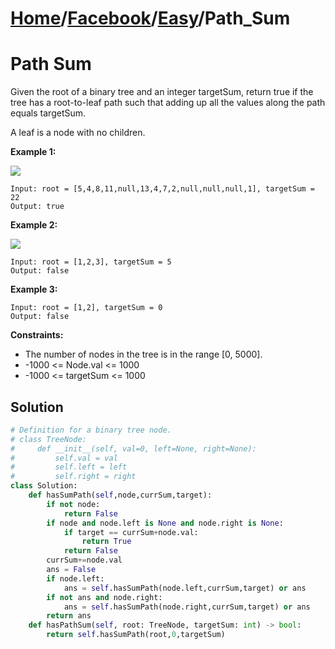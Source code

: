 # [Home](./../../..)/[Facebook](./../..)/[Easy](./..)/Path_Sum
<h1>Path Sum</h1>

<p>
Given the root of a binary tree and an integer targetSum, return true if the tree has a root-to-leaf path such that adding up all the values along the path equals targetSum.

A leaf is a node with no children.

</p>

<b>Example 1:</b>

<img src="https://assets.leetcode.com/uploads/2021/01/18/pathsum1.jpg">

    Input: root = [5,4,8,11,null,13,4,7,2,null,null,null,1], targetSum = 22
    Output: true
    
<b>Example 2:</b>

<img src="https://assets.leetcode.com/uploads/2021/01/18/pathsum2.jpg">

    Input: root = [1,2,3], targetSum = 5
    Output: false
    
<b>Example 3:</b>

    Input: root = [1,2], targetSum = 0
    Output: false

<b>Constraints:</b>

- The number of nodes in the tree is in the range [0, 5000].
- -1000 <= Node.val <= 1000
- -1000 <= targetSum <= 1000

<h2>Solution</h2>

```python
# Definition for a binary tree node.
# class TreeNode:
#     def __init__(self, val=0, left=None, right=None):
#         self.val = val
#         self.left = left
#         self.right = right
class Solution:
    def hasSumPath(self,node,currSum,target):
        if not node:
            return False
        if node and node.left is None and node.right is None:
            if target == currSum+node.val:
                return True
            return False
        currSum+=node.val
        ans = False
        if node.left:
            ans = self.hasSumPath(node.left,currSum,target) or ans
        if not ans and node.right:
            ans = self.hasSumPath(node.right,currSum,target) or ans
        return ans    
    def hasPathSum(self, root: TreeNode, targetSum: int) -> bool:
        return self.hasSumPath(root,0,targetSum)
```
